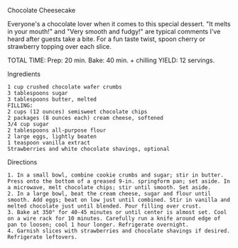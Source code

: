 
Chocolate Cheesecake

Everyone's a chocolate lover when it comes to this special dessert. "It melts in your mouth!" and "Very smooth and fudgy!" are typical comments I've heard after guests take a bite. For a fun taste twist, spoon cherry or strawberry topping over each slice.

TOTAL TIME: Prep: 20 min. Bake: 40 min. + chilling YIELD: 12 servings.

Ingredients

    1 cup crushed chocolate wafer crumbs
    3 tablespoons sugar
    3 tablespoons butter, melted
    FILLING:
    2 cups (12 ounces) semisweet chocolate chips
    2 packages (8 ounces each) cream cheese, softened
    3/4 cup sugar
    2 tablespoons all-purpose flour
    2 large eggs, lightly beaten
    1 teaspoon vanilla extract
    Strawberries and white chocolate shavings, optional

Directions

    1. In a small bowl, combine cookie crumbs and sugar; stir in butter. Press onto the bottom of a greased 9-in. springform pan; set aside. In a microwave, melt chocolate chips; stir until smooth. Set aside.
    2. In a large bowl, beat the cream cheese, sugar and flour until smooth. Add eggs; beat on low just until combined. Stir in vanilla and melted chocolate just until blended. Pour filling over crust.
    3. Bake at 350° for 40-45 minutes or until center is almost set. Cool on a wire rack for 10 minutes. Carefully run a knife around edge of pan to loosen; cool 1 hour longer. Refrigerate overnight.
    4. Garnish slices with strawberries and chocolate shavings if desired. Refrigerate leftovers.


